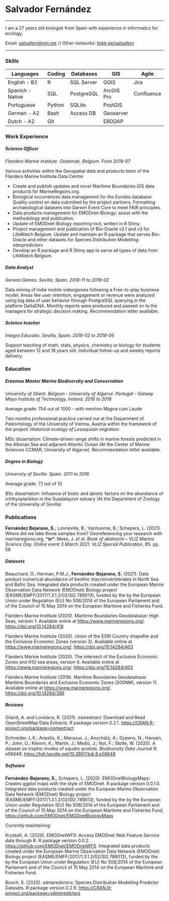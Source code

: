 # Salvador Fernández
------
I am a 27 years old biologist from Spain with experience in informatics for ecology.

Email: salvafern@pm.me  // Other networks: [linktr.ee/salvafern](https://linktr.ee/salvafern)

------------------

### Skills

| Languages        | Coding | Databases  | GIS        | Agile      |
| ---------------- | ------ | ---------- | ---------- | ---------- |
| English - B2     | R      | SQL Server | QGIS       | Jira       |
| Spanish - Native | SQL    | PostgreSQL | ArcGIS Pro | Confluence |
| Portuguese       | Python | SQLite     | PostGIS    |            |
| German - A2      | Bash   | Access DB  | Geoserver  |            |
| Dutch - A2       | Git    |            | ERDDAP     |            |



### Work Experience

##### Science Officer
*Flanders Marine Institute. Oostende, Belgium. From 2019-07*

Various activities within the Geospatial data and products team of the Flanders Marine Institute Data Centre:

* Create and publish updates and novel Maritime Boundaries GIS data products for MarineRegions.org.
* Biological occurrences data management for the Eurobis database: Quality control on data submitted by the project partners. Formatting archaeological datasets into Darwin Event Core to meet FAIR principles.
* Data products management for EMODnet-Biology: assist with the methodology and publication.
* Update of EMODnet-Biology reporting tool, written in R Shiny.
* Project management and publication of Bio-Oracle v2.1 and v3 for LifeWatch Belgium. Update and maintain an R package that serves Bio-Oracle and other datasets for Species Distribution Modelling: sdmpredictors
* Develop an R package and R Shiny app to serve all types of data from LifeWatch Belgium. 

##### Data Analyst

*Genera Games. Sevilla, Spain. 2018-11 to 2019-02*

Data mining of indie mobile videogames following a Free-to-play business model. Areas like user retention, engagement or revenue were analyzed using big data of user behavior through PostgreSQL querying in the platform DeltaDNA. Monthly reports were produced and passed on to the managers for strategic decision making. Recommendation letter available.

##### Science teacher

*Integra Educatio. Sevilla, Spain. 2018-02 to 2018-06*

Support teaching of math, stats, physics, chemistry or biology for students aged between 12 and 18 years old. Individual follow-up and weekly reports delivery.



### Education

##### Erasmus Master Marine Biodiversity and Conservation

*University of Ghent. Belgium - University of Algarve. Portugal - Galway Mayo Institute of Technology, Ireland. 2016 to 2018*

Average grade: 754 out of 1000 - with mention Magna cum Laude

Two months professional practice carried out at the Department of Paleontology of the University of Vienna, Austria within the framework of the project: *Historical ecology of Lessepsian migration*

MSc dissertation: Climate-driven range shifts in marine forests predicted in the Alboran Sea and adjacent Atlantic Ocean (At the Center of Marine Sciences CCMAR, University of Algarve). Recommendation letter available.

##### Degree in Biology

*University of Sevilla. Spain. 2011 to 2016*

Average grade: 7.1 out of 10

BSc dissertation: Influence of biotic and abiotic factors on the abundance of ichthyoplankton in the Guadalquivir estuary (At the Department of Zoology of the University of Sevilla)



### Publications

**Fernández Bejarano, S.**; Lonneville, B.; Vanhoorne, B.; Schepers, L. (2021). Where did we take those samples from? Georeferencing your research with marineregions.org, ***in\***: Mees, J. *et al.* *Book of abstracts – VLIZ Marine Science Day, Online event 3 March 2021. VLIZ Special Publication,* 85: pp. 58

##### Datasets

Beauchard, O., Herman, P.M.J., **Fernández-Bejarano, S.** (2021). Data product numerical abundance of benthic macroinvertebrates in  North Sea and Baltic Sea. Integrated data products created under the  European Marine Observation Data Network (EMODnet) Biology project (EASME/EMFF/2017/1.3.1.2/02/SI2.789013), funded by the by the European  Union under Regulation (EU) No 508/2014 of the European Parliament and  of the Council of 15 May 2014 on the European Maritime and Fisheries  Fund.

Flanders Marine Institute (2020). Maritime Boundaries Geodatabase: High  Seas, version 1. Available online at https://www.marineregions.org/. https://doi.org/10.14284/418

Flanders Marine Institute (2020). Union of the ESRI Country shapefile  and the Exclusive Economic Zones (version 3). Available online at https://www.marineregions.org/. https://doi.org/10.14284/403

Flanders Marine Institute (2020). The intersect of the Exclusive  Economic Zones and IHO sea areas, version 4. Available online at https://www.marineregions.org/. https://doi.org/10.14284/402

Flanders Marine Institute (2019). Maritime Boundaries Geodatabase:  Maritime Boundaries and Exclusive Economic Zones (200NM), version 11.  Available online at https://www.marineregions.org/. https://doi.org/10.14284/386

##### Reviews

Gilardi, A. and Lovelace, R. (2021). osmextract: Download and Read OpenStreetMap Data Extracts. R package version 0.2.1. https://CRAN.R-project.org/package=osmextract

Schneider, L.K.; Anestis, K.;  Mansour, J.; Anschütz, A.; Gypens, N.; Hansen, P.; John, U.; Klemm, K.;  Martin, J.; Medic, J.; Not, F.; Stolte, W. (2020). A dataset on trophic modes of aquatic protists. *Biodiversity Data Journal 8*: e56648. https://hdl.handle.net/10.3897/bdj.8.e56648

##### Software

**Fernández-Bejarano, S.**, Schepers, L. (2020).  EMODnetBiologyMaps: Creates ggplot maps with the style of EMODnet. R  package version 0.0.1.0. Integrated data products created under the  European Marine Observation Data Network (EMODnet) Biology project  (EASME/EMFF/2017/1.3.1.2/02/SI2.789013), funded by the by the European  Union under Regulation (EU) No 508/2014 of the European Parliament and  of the Council of 15 May 2014 on the European Maritime and Fisheries  Fund, https://github.com/EMODnet/EMODnetBiologyMaps

*Currently maintaining*

Krystalli, A. (2020). EMODnetWFS: Access EMODnet Web Feature Service  data through R. R package version 0.0.2.  https://github.com/EMODnet/EMODnetWFS. Integrated data products created  under the European Marine Observation Data Network (EMODnet) Biology  project (EASME/EMFF/2017/1.3.1.2/02/SI2.789013), funded by the by the  European Union under Regulation (EU) No 508/2014 of the European  Parliament and of the Council of 15 May 2014 on the European Maritime  and Fisheries Fund.

Bosch, S. (2020). sdmpredictors: Species Distribution Modelling Predictor Datasets. R package version 0.2.9. https://CRAN.R-project.org/package=sdmpredictors